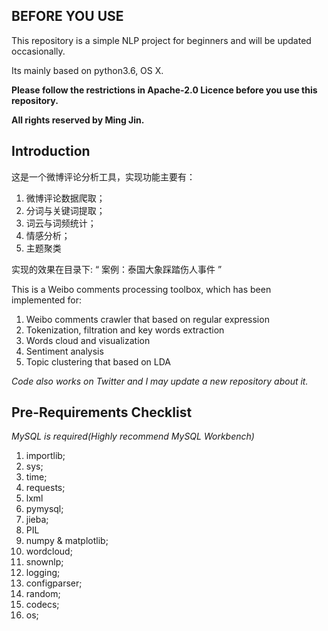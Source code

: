 ## BEFORE YOU USE
This repository is a simple NLP project for beginners and will be updated occasionally.

Its mainly based on python3.6, OS X.

**Please follow the restrictions in Apache-2.0 Licence before you use this repository.** 

**All rights reserved by Ming Jin.**

## Introduction
这是一个微博评论分析工具，实现功能主要有：
1. 微博评论数据爬取；
2. 分词与关键词提取；
3. 词云与词频统计；
4. 情感分析；
5. 主题聚类

实现的效果在目录下: “ 案例：泰国大象踩踏伤人事件 ”

This is a Weibo comments processing toolbox, which has been implemented for:

1. Weibo comments crawler that based on regular expression
2. Tokenization, filtration and key words extraction
3. Words cloud and visualization
4. Sentiment analysis
5. Topic clustering that based on LDA

*Code also works on Twitter and I may update a new repository about it.*

## Pre-Requirements Checklist

*MySQL is required(Highly recommend MySQL Workbench)*

1. importlib;
2. sys;
3. time;
4. requests;
5. lxml
6. pymysql;
7. jieba;
8. PIL
9. numpy & matplotlib;
10. wordcloud;
11. snownlp;
12. logging;
13. configparser;
14. random;
15. codecs;
16. os;
